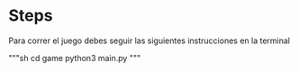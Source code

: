 # Steps

Para correr el juego debes seguir las siguientes instrucciones en la terminal

"""sh
cd game
python3 main.py
"""